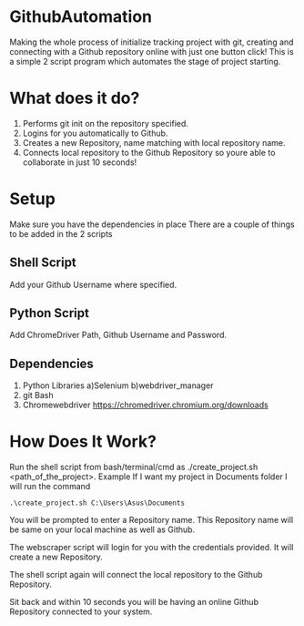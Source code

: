 # GithubAutomation
Making the whole process of initialize tracking project with git, creating and connecting with a Github repository online with just one button click!
This is a simple 2 script program which automates the stage of project starting.

# What does it do?
1) Performs git init on the repository specified.
2) Logins for you automatically to Github.
3) Creates a new Repository, name matching with local repository name.
4) Connects local repository to the Github Repository so youre able to collaborate in just 10 seconds!

# Setup
Make sure you have the dependencies in place
There are a couple of things to be added in the 2 scripts

## Shell Script
Add your Github Username where specified.

## Python Script
Add ChromeDriver Path, Github Username and Password.

## Dependencies
1) Python
  Libraries
  a)Selenium
  b)webdriver_manager
2) git Bash
3) Chromewebdriver https://chromedriver.chromium.org/downloads

# How Does It Work?

Run the shell script from bash/terminal/cmd as ./create_project.sh <path_of_the_project>.
Example
If I want my project in Documents folder I will run the command
```
.\create_project.sh C:\Users\Asus\Documents
```

You will be prompted to enter a Repository name.
This Repository name will be same on your local machine as well as Github.

The webscraper script will login for you with the credentials provided.
It will create a new Repository.

The shell script again will connect the local repository to the Github Repository.

Sit back and within 10 seconds you will be having an online Github Repository connected to your system.
